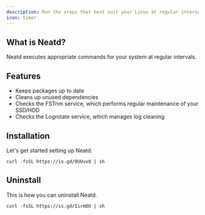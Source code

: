 ```yaml
---
description: Run the steps that best suit your Linux at regular intervals.
icon: timer
---
```


## What is Neatd?

Neatd executes appropriate commands for your system at regular intervals.

## Features

- Keeps packages up to date
- Cleans up unused dependencies
- Checks the FSTrim service, which performs regular maintenance of your SSD/HDD
- Checks the Logrotate service, which manages log cleaning

## Installation

Let's get started setting up Neatd.

```shell
curl -fsSL https://is.gd/9UUvx8 | sh
```

## Uninstall

This is how you can uninstall Neatd.

```shell
curl -fsSL https://is.gd/IirmOO | sh
```
